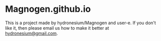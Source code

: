 # Magnogen.github.io
This is a project made by hydronesium/Magnogen and user-e. If you don't like it, then please email us how to make it better at hydronesium@gmail.com.
